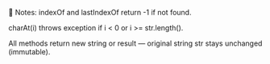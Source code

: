 📌 Notes:
indexOf and lastIndexOf return -1 if not found.

charAt(i) throws exception if i < 0 or i >= str.length().

All methods return new string or result — original string str stays unchanged (immutable).

